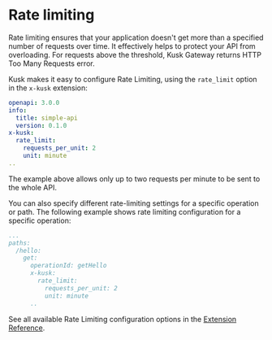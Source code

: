# Rate limiting

Rate limiting ensures that your application doesn't get more than a specified number of requests over time. It effectively helps to protect your API from overloading. For requests above the threshold, Kusk Gateway returns HTTP Too Many Requests error.

Kusk makes it easy to configure Rate Limiting, using the `rate_limit` option in the `x-kusk` extension:

```yaml
openapi: 3.0.0
info:
  title: simple-api
  version: 0.1.0
x-kusk:
  rate_limit:
    requests_per_unit: 2
    unit: minute
..
```

The example above allows only up to two requests per minute to be sent to the whole API.

You can also specify different rate-limiting settings for a specific operation or path. The following example shows rate limiting configuration for a specific operation:

```yaml
...
paths:
  /hello:
    get:
      operationId: getHello
      x-kusk:
        rate_limit:
          requests_per_unit: 2
          unit: minute
      ..
```

See all available Rate Limiting configuration options in the [Extension Reference](../../reference/extension/#rate-limiting).
